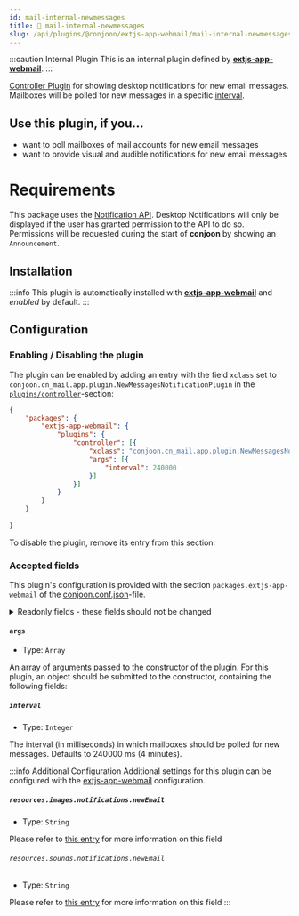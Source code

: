 ```yaml
---
id: mail-internal-newmessages
title: 🐝 mail-internal-newmessages
slug: /api/plugins/@conjoon/extjs-app-webmail/mail-internal-newmessages
---
```


:::caution Internal Plugin
This is an internal plugin defined by **[extjs-app-webmail](/docs/packages/extjs-app-webmail)**.
:::

[Controller Plugin](/docs/plugins/overview#controller-plugins) for showing desktop notifications for new email messages. Mailboxes will be polled for new messages in a specific [interval](#interval).

## Use this plugin, if you...
- want to poll mailboxes of mail accounts for new email messages
- want to provide visual and audible notifications for new email messages

# Requirements
This package uses the [Notification API](https://developer.mozilla.org/en-US/docs/Web/API/notification). Desktop Notifications will only be displayed if the user has granted permission to the API to do so. Permissions will be requested during the start of **conjoon** by showing an `Announcement`.

## Installation

:::info
This plugin is automatically installed with **[extjs-app-webmail](/docs/packages/extjs-app-webmail)** and _enabled_ by default.
:::


## Configuration

### Enabling / Disabling the plugin

The plugin can be enabled by adding an entry with the field `xclass` set to `conjoon.cn_mail.app.plugin.NewMessagesNotificationPlugin` in the [`plugins/controller`](/docs/packages/extjs-app-webmail.md#plugins)-section:

```json title=conjoon.conf.json
{
    "packages": {
        "extjs-app-webmail": {
            "plugins": {
                "controller": [{
                    "xclass": "conjoon.cn_mail.app.plugin.NewMessagesNotificationPlugin",
                    "args": [{
                        "interval": 240000
                    }]
                }]
            }    
        }
    }
    
}
```

To disable the plugin, remove its entry from this section.


### Accepted fields

This plugin's configuration is provided with the section `packages.extjs-app-webmail` of the [conjoon.conf.json](/docs/conjoon.conf.json.md)-file.

<details>
<summary>Readonly fields - these fields should not be changed</summary>

#### `xclass`
- Type: `String`

The fqn of the plugin (extending `coon.core.app.plugin.ControllerPlugin`)
</details>

#### `args`
- Type: `Array`

An array of arguments passed to the constructor of the plugin. For this plugin, an object should be submitted to the constructor, containing the following fields:

##### `interval`
- Type: `Integer`

The interval (in milliseconds) in which mailboxes should be polled for new messages. Defaults to 240000 ms (4 minutes).

:::info Additional Configuration
Additional settings for this plugin can be configured with the [extjs-app-webmail](/docs/packages/extjs-app-webmail) configuration.

##### `resources.images.notifications.newEmail`
- Type: `String`
 
Please refer to [this entry](/docs/packages/extjs-app-webmail#newEmail-image) for more information on this field

###### `resources.sounds.notifications.newEmail`
- Type: `String`

Please refer to [this entry](/docs/packages/extjs-app-webmail#newEmail-sound) for more information on this field
:::
